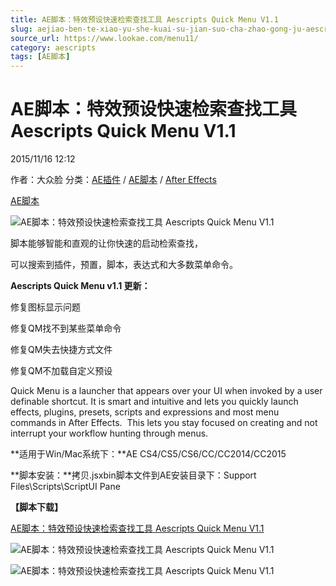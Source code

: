 ```yaml
---
title: AE脚本：特效预设快速检索查找工具 Aescripts Quick Menu V1.1
slug: aejiao-ben-te-xiao-yu-she-kuai-su-jian-suo-cha-zhao-gong-ju-aescripts-quick-menu-v1-1
source_url: https://www.lookae.com/menu11/
category: aescripts
tags: [AE脚本]
---
```

# AE脚本：特效预设快速检索查找工具 Aescripts Quick Menu V1.1

2015/11/16 12:12

作者：大众脸
分类：[AE插件](https://www.lookae.com/after-effects/aechajian/) / [AE脚本](https://www.lookae.com/after-effects/aescripts/) / [After Effects](https://www.lookae.com/after-effects/)

[AE脚本](https://www.lookae.com/tag/ae%e8%84%9a%e6%9c%ac/)

![AE脚本：特效预设快速检索查找工具 Aescripts Quick Menu V1.1](https://www.lookae.com/wp-content/uploads/2015/09/Quick-Menu1.jpg "AE脚本：特效预设快速检索查找工具 Aescripts Quick Menu V1.1-LookAE.com")

脚本能够智能和直观的让你快速的启动检索查找，

可以搜索到插件，预置，脚本，表达式和大多数菜单命令。

**Aescripts Quick Menu v1.1 更新：**

修复图标显示问题

修复QM找不到某些菜单命令

修复QM失去快捷方式文件

修复QM不加载自定义预设

Quick Menu is a launcher that appears over your UI when invoked by a user definable shortcut. It is smart and intuitive and lets you quickly launch effects, plugins, presets, scripts and expressions and most menu commands in After Effects.  This lets you stay focused on creating and not interrupt your workflow hunting through menus.

**适用于Win/Mac系统下：**AE CS4/CS5/CS6/CC/CC2014/CC2015

**脚本安装：**拷贝.jsxbin脚本文件到AE安装目录下：Support Files\Scripts\ScriptUI Pane

**【脚本下载】**

[AE脚本：特效预设快速检索查找工具 Aescripts Quick Menu V1.1](https://lookae.400gb.com/file/132069107)

![AE脚本：特效预设快速检索查找工具 Aescripts Quick Menu V1.1](http://aescripts.com/media/catalog/product/q/u/quickmenuinaction_1.gif "AE脚本：特效预设快速检索查找工具 Aescripts Quick Menu V1.1-LookAE.com")

![AE脚本：特效预设快速检索查找工具 Aescripts Quick Menu V1.1](http://aescripts.com/media/catalog/product/q/u/quickmenucommands.gif "AE脚本：特效预设快速检索查找工具 Aescripts Quick Menu V1.1-LookAE.com")

